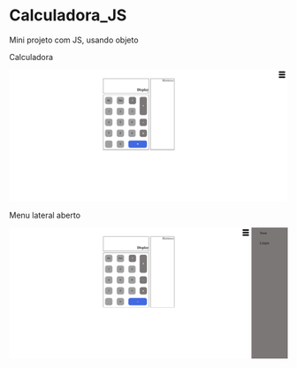 # Calculadora_JS
Mini projeto com JS, usando objeto

<P> Calculadora <p>
  
![Calculadora](https://github.com/pedrou103/.github/blob/main/Calculadora.png)

<p> Menu lateral aberto <p>
  
![Slider aberto](https://github.com/pedrou103/.github/blob/main/Calculadora2.png)
